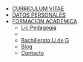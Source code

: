 <nav><ul>
        <li><a href="#">CURRICULUM VITAE </a></li>
        <li><a href="#">DATOS PERSONALES </a></li>
        <li><a href="#">FORMACION ACADEMICA </a>
            <ul><li><a href="">Lic.Pedagogia</a></li>
            <li><a href=""Tecnico en electronica</a></li>
            <li><a href="">Bachillerato U de G</a></li>
           </li>
        <li><a href="#">Blog</a></li>
        <li><a href="#">Contacto</a></li>
    </ul></nav>
